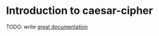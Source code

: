 # Introduction to caesar-cipher

TODO: write [great documentation](http://jacobian.org/writing/what-to-write/)
